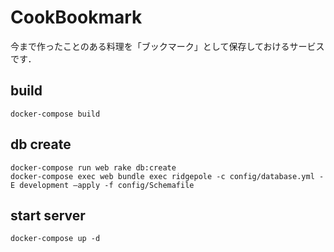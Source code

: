 # CookBookmark

今まで作ったことのある料理を「ブックマーク」として保存しておけるサービスです．

## build
```
docker-compose build
```

## db create
```
docker-compose run web rake db:create
docker-compose exec web bundle exec ridgepole -c config/database.yml -E development —apply -f config/Schemafile
```

## start server
```
docker-compose up -d
```
